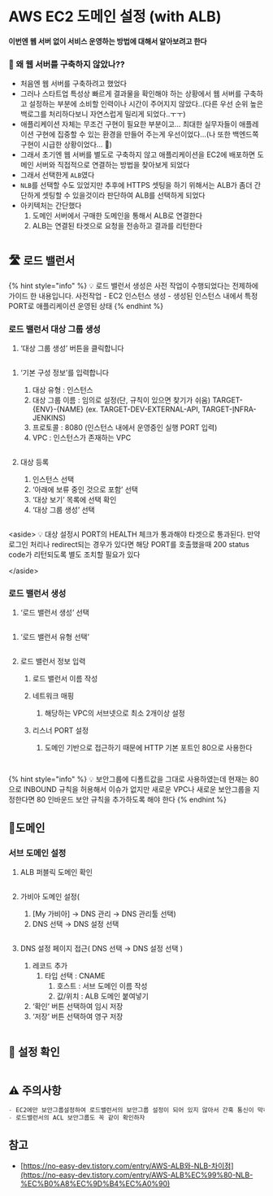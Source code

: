 # AWS EC2 도메인 설정 (with ALB)

#### 이번엔 웹 서버 없이 서비스 운영하는 방법에 대해서 알아보려고 한다

### 🤔 왜 웹 서버를 구축하지 않았나??

* 처음엔 웹 서버를 구축하려고 했었다
* 그러나 스타트업 특성상 빠르게 결과물을 확인해야 하는 상황에서 웹 서버를 구축하고 설정하는 부분에 소비할 인력이나 시간이 주어지지 않았다..(다른 우선 순위 높은 백로그를 처리하다보니 자연스럽게 밀리게 되었다..ㅜㅜ)
* 애플리케이션 자체는 무조건 구현이 필요한 부분이고… 최대한 실무자들이 애플레이션 구현에 집중할 수 있는 환경을 만들어 주는게 우선이었다…(나 또한 백엔드쪽 구현이 시급한 상황이었다… 🥹)
* 그래서 초기엔 웹 서버를 별도로 구축하지 않고 애플리케이션을 EC2에 배포하면 도메인 서버와 직접적으로 연결하는 방법을 찾아보게 되었다
* 그래서 선택한게 `ALB`였다
* `NLB`를 선택할 수도 있었지만 추후에 HTTPS 셋팅을 하기 위해서는 ALB가 좀더 간단하게 셋팅할 수 있을것이라 판단하여 ALB를 선택하게 되었다
* 아키텍처는 간단했다
  1. 도메인 서버에서 구매한 도메인을 통해서 ALB로 연결한다
  2. ALB는 연결된 타겟으로 요청을 전송하고 결과를 리턴한다

<figure><img src="../../.gitbook/assets/1.png" alt=""><figcaption></figcaption></figure>

## 🛣 로드 밸런서

{% hint style="info" %}
💡 로드 밸런서 생성은 사전 작업이 수행되었다는 전제하에 가이드 한 내용입니다. 사전작업 - EC2 인스턴스 생성 - 생성된 인스턴스 내에서 특정 PORT로 애플리케이션 운영된 상태
{% endhint %}

### 로드 밸런서 대상 그룹 생성

1. ‘대상 그룹 생성’ 버튼을 클릭합니다

<figure><img src="../../.gitbook/assets/2 (1).png" alt=""><figcaption></figcaption></figure>

1.  ‘기본 구성 정보’를 입력합니다

    1. 대상 유형 : 인스턴스
    2. 대상 그룹 이름 : 임의로 설정(단, 규칙이 있으면 찾기가 쉬움) TARGET-{ENV}-{NAME} (ex. TARGET-DEV-EXTERNAL-API, TARGET-[I](https://ap-northeast-2.console.aws.amazon.com/ec2/v2/home?region=ap-northeast-2#TargetGroup:targetGroupArn=arn:aws:elasticloadbalancing:ap-northeast-2:705835654601:targetgroup/TARGET-INFRA-JENKINS/ac4da690f08364df)NFRA-JENKINS)
    3. 프로토콜 : 8080 (인스턴스 내에서 운영중인 실행 PORT 입력)
    4. VPC : 인스턴스가 존재하는 VPC

    <figure><img src="../../.gitbook/assets/3.png" alt=""><figcaption></figcaption></figure>
2.  대상 등록

    1. 인스턴스 선택
    2. ‘아래에 보류 중인 것으로 포함’ 선택
    3. ‘대상 보기’ 목록에 선택 확인
    4. ‘대상 그룹 생성’ 선택

    <figure><img src="../../.gitbook/assets/4.png" alt=""><figcaption></figcaption></figure>

\<aside> 💡 대상 설정시 PORT의 HEALTH 체크가 통과해야 타겟으로 통과된다. 만약 로그인 처리나 redirect되는 경우가 있다면 해당 PORT를 호출했을때 200 status code가 리턴되도록 별도 조치할 필요가 있다

\</aside>

### 로드 밸런서 생성

1. ‘로드 밸런서 생성’ 선택

<figure><img src="../../.gitbook/assets/5.png" alt=""><figcaption></figcaption></figure>

1. ‘로드 밸런서 유형 선택’

<figure><img src="../../.gitbook/assets/6.png" alt=""><figcaption></figcaption></figure>

2. 로드 밸런서 정보 입력
   1. 로드 밸런서 이름 작성
   2. 네트워크 매핑
      1. 해당하는 VPC의 서브넷으로 최소 2개이상 설정
   3.  리스너 PORT 설정

       1. 도메인 기반으로 접근하기 때문에 HTTP 기본 포트인 80으로 사용한다



       <figure><img src="../../.gitbook/assets/7.png" alt=""><figcaption></figcaption></figure>

       <figure><img src="../../.gitbook/assets/8.png" alt=""><figcaption></figcaption></figure>

{% hint style="info" %}
💡 보안그룹에 디폴트값을 그대로 사용하였는데 현재는 80으로 INBOUND 규칙을 허용해서 이슈가 없지만 새로운 VPC나 새로운 보안그룹을 지정한다면 80 인바운드 보안 규칙을 추가하도록 해야 한다
{% endhint %}

## 🧙도메인

### 서브 도메인 설정

1. ALB 퍼블릭 도메인 확인

<figure><img src="../../.gitbook/assets/9.png" alt=""><figcaption></figcaption></figure>

2.  가비아 도메인 설정(

    1. \[My 가비아] → DNS 관리 → DNS 관리툴 선택)
    2. DNS 선택 → DNS 설정 선택

    <figure><img src="../../.gitbook/assets/10.png" alt=""><figcaption></figcaption></figure>
3.  DNS 설정 페이지 접근( DNS 선택 → DNS 설정 선택 )

    1. 레코드 추가
       1. 타입 선택 : CNAME
          1. 호스트 : 서브 도메인 이름 작성
          2. 값/위치 : ALB 도메인 붙여넣기
    2. ‘확인’ 버튼 선택하여 임시 저장
    3. ‘저장’ 버튼 선택하여 영구 저장

    <figure><img src="../../.gitbook/assets/11.png" alt=""><figcaption></figcaption></figure>

## 🙂 설정 확인

<figure><img src="../../.gitbook/assets/12.png" alt=""><figcaption></figcaption></figure>

## ⚠️ 주의사항

```jsx
- EC2에만 보안그룹설정하여 로드밸런서의 보안그룹 설정이 되어 있지 않아서 간혹 통신이 막혀있는 경우가 많다.
- 로드밸런서의 ACL 보안그룹도 꼭 같이 확인하자
```

## 참고

* [https://no-easy-dev.tistory.com/entry/AWS-ALB와-NLB-차이점](https://no-easy-dev.tistory.com/entry/AWS-ALB%EC%99%80-NLB-%EC%B0%A8%EC%9D%B4%EC%A0%90)
